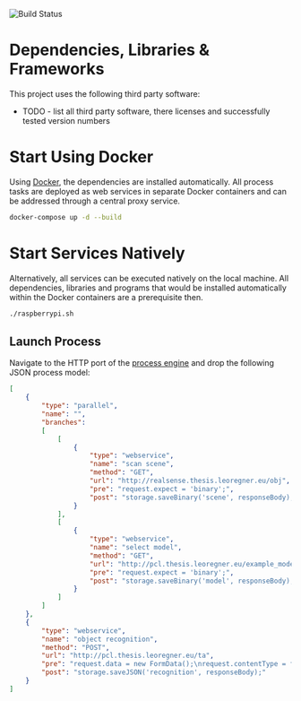 <!---
## System Requirements
1.  [Docker needs to be installed](https://medium.com/@calypso_bronte/installing-docker-in-kali-linux-2018-1-ef3a8ce3648)
2.  [Nvidia Drivers need to be installed](https://docs.kali.org/general-use/install-nvidia-drivers-on-kali-linux)
3.  Linux Distribution needs to be upgraded if problems with Nvidia drivers occur `apt-get update && apt-get upgrade && apt-get dist-upgrade`
4.  [Nvidia docker runtime needs to be installed](https://github.com/NVIDIA/nvidia-docker)

## Deployment
This project has been configured to automatically deploy changes of the `master` branch to the Nvidia server using
[Gitlab CI](https://gitlab.leoregner.eu/leoregner/master-thesis/blob/master/.gitlab-ci.yml).

-  https://docs.gitlab.com/runner/install/linux-manually.html
-  https://gitlab.com/gitlab-org/gitlab-runner/issues/1379#note_109693923
--->
![Build Status](https://gitlab.leoregner.eu/leoregner/master-thesis/badges/master/build.svg)

# Dependencies, Libraries & Frameworks
This project uses the following third party software:

*  TODO - list all third party software, there licenses and successfully tested version numbers

# Start Using Docker
Using [Docker](https://www.docker.com/), the dependencies are installed automatically.
All process tasks are deployed as web services in separate Docker containers and can be addressed through a central proxy service.

```bash
docker-compose up -d --build
```

# Start Services Natively
Alternatively, all services can be executed natively on the local machine.
All dependencies, libraries and programs that would be installed automatically within the Docker containers are a prerequisite then.

```bash
./raspberrypi.sh
```

## Launch Process
Navigate to the HTTP port of the [process engine](http://processengine.thesis.leoregner.eu/) and drop the following JSON process model:

```json
[
    {
        "type": "parallel",
        "name": "",
        "branches":
        [
            [
                {
                    "type": "webservice",
                    "name": "scan scene",
                    "method": "GET",
                    "url": "http://realsense.thesis.leoregner.eu/obj",
                    "pre": "request.expect = 'binary';",
                    "post": "storage.saveBinary('scene', responseBody);"
                }
            ],
            [
                {
                    "type": "webservice",
                    "name": "select model",
                    "method": "GET",
                    "url": "http://pcl.thesis.leoregner.eu/example_models/model5000.pcd",
                    "pre": "request.expect = 'binary';",
                    "post": "storage.saveBinary('model', responseBody);"
                }
            ]
        ]
    },
    {
        "type": "webservice",
        "name": "object recognition",
        "method": "POST",
        "url": "http://pcl.thesis.leoregner.eu/ta",
        "pre": "request.data = new FormData();\nrequest.contentType = false;\nrequest.data.append('scene', storage.loadBinary('scene'), 'scene.obj');\nrequest.data.append('model', storage.loadBinary('model'), 'model.pcd');",
        "post": "storage.saveJSON('recognition', responseBody);"
    }
]
```

